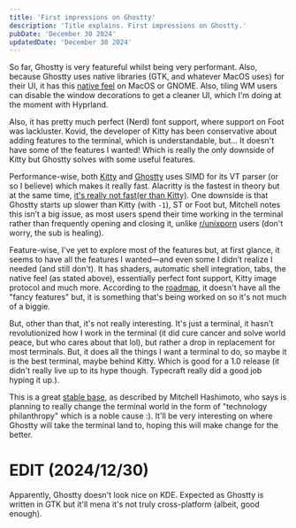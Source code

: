 ```yaml
---
title: 'First impressions on Ghostty'
description: 'Title explains. First impressions on Ghostty.'
pubDate: 'December 30 2024'
updatedDate: 'December 30 2024'
---
```


So far, Ghostty is very featureful whilst being very performant. Also, because Ghostty uses native libraries (GTK, and whatever MacOS uses) for their UI, it has this [native feel](https://gpanders.com/blog/ghostty-is-native-so-what/) on MacOS or GNOME. Also, tiling WM users can disable the window decorations to get a cleaner UI, which I'm doing at the moment with Hyprland.

Also, it has pretty much perfect (Nerd) font support, where support on Foot was lackluster.
Kovid, the developer of Kitty has been conservative about adding features to the terminal, which is understandable, but... It doesn't have some of the features I wanted! Which is really the only downside of Kitty but Ghostty solves with some useful features.

Performance-wise, both [Kitty](https://github.com/kovidgoyal/kitty/issues/7005) and [Ghostty](https://mitchellh.com/writing/ghostty-devlog-006) uses SIMD for its VT parser (or so I believe) which makes it really fast. Alacritty is the fastest in theory but at the same time, [it's really not fast(er than Kitty)](https://github.com/kovidgoyal/kitty/issues/2701#issuecomment-636497270).  One downside is that Ghostty starts up slower than Kitty (with `-1`), ST or Foot but, Mitchell notes this isn’t a big issue, as most users spend their time working in the terminal rather than frequently opening and closing it, unlike [r/unixporn](https://www.reddit.com/r/unixporn/) users (don't worry, the sub is healing).

Feature-wise, I've yet to explore most of the features but, at first glance, it seems to have all the features I wanted—and even some I didn’t realize I needed (and still don't). It has shaders, automatic shell integration, tabs, the native feel (as stated above), essentially perfect font support, Kitty image protocol and much more. According to the [roadmap](https://github.com/ghostty-org/ghostty?tab=readme-ov-file#roadmap-and-status), it doesn't have all the "fancy features" but, it is something that's being worked on so it's not much of a biggie.

But, other than that, it's not really interesting. It's just a terminal, it hasn't revolutionized how I work in the terminal (it did cure cancer and solve world peace, but who cares about that lol), but rather a drop in replacement for most terminals. But, it does all the things I want a terminal to do, so maybe it is the best terminal, maybe behind Kitty. Which is good for a 1.0 release (it didn't really live up to its hype though. Typecraft really did a good job hyping it up.). 

This is a great [stable base](https://changelog.com/podcast/622), as described by Mitchell Hashimoto, who says is planning to really change the terminal world in the form of "technology philanthropy" which is a noble cause :).
It'll be very interesting on where Ghostty will take the terminal land to, hoping this will make change for the better.

# EDIT (2024/12/30)
Apparently, Ghostty doesn't look nice on KDE. Expected as Ghostty is written in GTK but it'll mena it's not truly cross-platform (albeit, good enough). 
